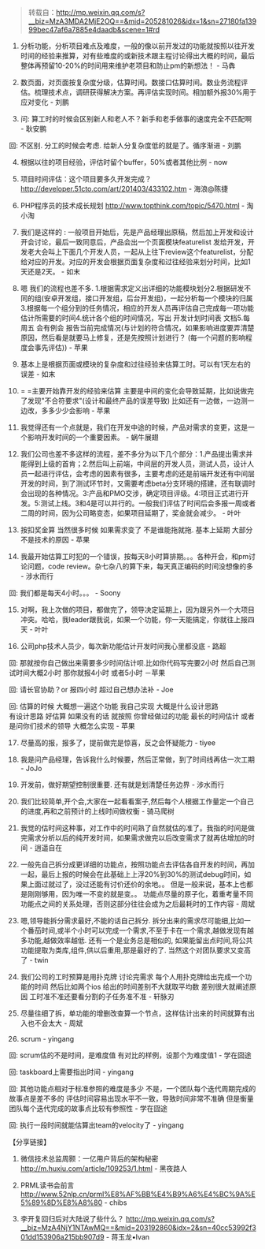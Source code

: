> 转载自：<http://mp.weixin.qq.com/s?__biz=MzA3MDA2MjE2OQ==&mid=205281026&idx=1&sn=27180fa13999bec47af6a7885e4daadb&scene=1#rd>

1. 分析功能，分析项目难点及难度，一般的像以前开发过的功能就按照以往开发时间的经验来推算，对有些难度的或新技术跟主程讨论得出大概的时间，最后整体再预留10-20%的时间用来维护老项目和防止pm的新想法！ - 马犇

2. 数页面，对页面按复杂度分级，估算时间。数接口估算时间。数业务流程评估。梳理技术点，调研获得解决方案。再评估实现时间。相加额外报30%用于应对变化 - 刘鹏

3. 问: 算工时的时候会区别新人和老人不？新手和老手做事的速度完全不匹配啊 - 耿安鹏

回: 不区别. 分工的时候会考虑. 给新人分复杂度低的就是了。循序渐进 - 刘鹏

4. 根据以往的项目经验，评估时留个buffer，50%或者其他比例 - now

5. 项目时间评估：这个项目要多久开发完成？ http://developer.51cto.com/art/201403/433102.htm - 海浪@陈捷

6. PHP程序员的技术成长规划 http://www.topthink.com/topic/5470.html - 淘小淘

7. 我们是这样的 : 一般项目开始后，先是产品经理出原稿，然后加上开发和设计开会讨论，最后一致同意后，产品会出一个页面模块featurelist 发给开发，开发老大会叫上下面几个开发人员，一起从上往下review这个featurelist，分配给对应的开发。对应的开发会根据页面复杂度和过往经验来划分时间，比如1天还是2天。 - 如末

8. 嗯 我们的流程也差不多. 1.根据需求定义出详细的功能模块划分2.根据研发不同的组(安卓开发组，接口开发组，后台开发组)，一起分析每一个模块的归属3.根据每一个组分到的任务情况，相应的开发人员再评估自己完成每一项功能估计所需要的时间4.统计各个组的时间情况，写出  开发计划时间表  文档5.每周五 会有例会 报告当前完成情况(与计划的符合情况，如果影响进度要弄清楚原因，然后看是就要马上修复，还是先按照计划进行？ (每一个问题的影响程度会事先评估)) - 苹果

9. 基本上是根据页面或模块的复杂度和过往经验来估算工时。可以有1天左右的误差 - 如末

10. = =主要开始靠开发的经验来估算 主要是中间的变化会导致延期，比如说做完了发现"不合符要求"(设计和最终产品的误差导致)  比如还有一边做，一边测一边改，多多少少会影响  - 苹果

11. 我觉得还有一个点就是，我们在开发中途的时候，产品对需求的变更，这是一个影响开发时间的一个重要因素。 - 蜗牛展翅

12. 我们公司也差不多这样的流程，差不多分为以下几个部分：1.产品提出需求并能得到上级的首肯；2.然后叫上前端，中间层的开发人员，测试人员，设计人员一起进行评估，会考虑的因素有很多，主要考虑的还是前端开发还有中间层开发的时间，到了测试环节时，又需要考虑beta分支环境的搭建，还有联调时会出现的各种情况。3:产品和PMO交涉，确定项目评级。4:项目正式进行开发。5:测试上线。3和4是可以并行的。一般我们评估了时间后会多报一周或者二周的时间，因为公司略变态，如果项目延期了，奖金就会减少。 - 叶叶

13. 按扣奖金算 当然很多时候 如果需求变了 不是谁能拖就拖. 基本上延期  大部分不是技术的原因 - 苹果

14. 我最开始估算工时犯的一个错误，按每天8小时算排期。。。各种开会，和pm讨论问题，code review。杂七杂八的算下来，每天真正编码的时间没想像的多 - 涉水而行

回: 我们都是每天4小时。。。 - Soony

15. 对啊，我上次做的项目，都做完了，领导决定延期上，因为跟另外一个大项目冲突。哈哈，我leader跟我说，如果一个功能，你一天能搞定，你就往上报四天 - 叶叶

16. 公司php技术人员少，每次新功能估计开发时间我心里都没底 - 路超

回: 那就按你自己做出来需要多少时间估计呗.比如你代码写完要2小时   然后自己测试时间大概2小时 那你就报4小时  或者5小时 －苹果

回: 请长官协助？or 报四小时 超过自己想办法补  - Joe

回: 估算的时候   大概想一遍这个功能 我自己实现 大概是什么设计思路  
有设计思路 好估算  如果没有的话 就按照 你曾经做过的功能 最长的时间估计 或者是问你们技术的领导 大概怎么实现 - 苹果

17. 尽量高的报，报多了，提前做完是惊喜，反之会怀疑能力 - tiyee

18. 我是问产品经理，告诉我什么时候要，然后正常做，到了时间线再估一次工期 - JoJo

19. 开发前，做好期望控制很重要. 还有就是划清楚任务边界 - 涉水而行

20. 我们比较简单,开个会,大家在一起看看案子,然后每个人根据工作量定一个自己的进度,再和之前预计的上线时间做权衡 - 骑马爬树

21. 我觉的估时间这种事，对工作中的时间熟了自然就估的准了。我指的时间是做完需求分析以后的纯开发时间，如果需求做完以后改变需求了就再估增加的时间 - 逍遥自在

22. 一般先自己拆分成更详细的功能点，按照功能点去评估各自开发的时间，再加一起，最后上报的时候会在此基础上上浮20%到30%的测试debug时间，如果上面过就过了，没过还能有讨价还价的余地。。 但是一般来说，基本上也都是刚刚够用，因为唯一不变的就是变。。 功能点尽量的原子化，着重考量不同功能点之间的关系处理，否则这部分往往会成为之后最耗时的工作内容 - 周斌

23. 嗯,领导能拆分需求最好,不能的话自己拆分. 拆分出来的需求尽可能细,比如一个番茄时间,或半个小时可以完成一个需求,不至于卡在一个需求,越做发现有越多功能,越做效率越低. 
还有一个是业务总是相似的, 如果能留出点时间,将公共功能提取为类库,组件,供以后重用,那是最好的了. 当然这个对团队要求又变高了 - twin

24. 我们公司的工时预算是用扑克牌
讨论完需求
每个人用扑克牌给出完成一个功能的时间
然后比如两个ios
给出的时间差别不大就取平均数
差别很大就阐述原因
工时准不准还要看分割的子任务准不准 - 轩脉刃

25. 尽量往细了拆，单功能的增删改查算一个节点，这样估计出来的时间就算有出入也不会太大 - 周斌

26. scrum - yingang

回: scrum估的不是时间，是难度值
有对比的样例，设那个为难度值1 - 学在囧途

回: taskboard上需要指出时间 - yingang

回: 其他功能点相对于标准参照的难度是多少
不是，一个团队每个迭代周期完成的故事点是差不多的
评估时间容易出现水平不一致，导致时间非常不准确
但是衡量团队每个迭代完成的故事点比较有参照性 - 学在囧途

回: 执行一段时间就能估算出team的velocity了 - yingang

【分享链接】
1. 微信技术总监周颢：一亿用户背后的架构秘密 http://m.huxiu.com/article/109253/1.html - 黑夜路人

2. PRML读书会前言 http://www.52nlp.cn/prml%E8%AF%BB%E4%B9%A6%E4%BC%9A%E5%89%8D%E8%A8%80 - chibs

3. 李开复回归后对大陆说了些什么？ http://mp.weixin.qq.com/s?__biz=MzA4NjY1NTAwMQ==&mid=203192860&idx=2&sn=40cc53992f301dd153906a215bb907d9 - 蒋玉龙•Ivan

